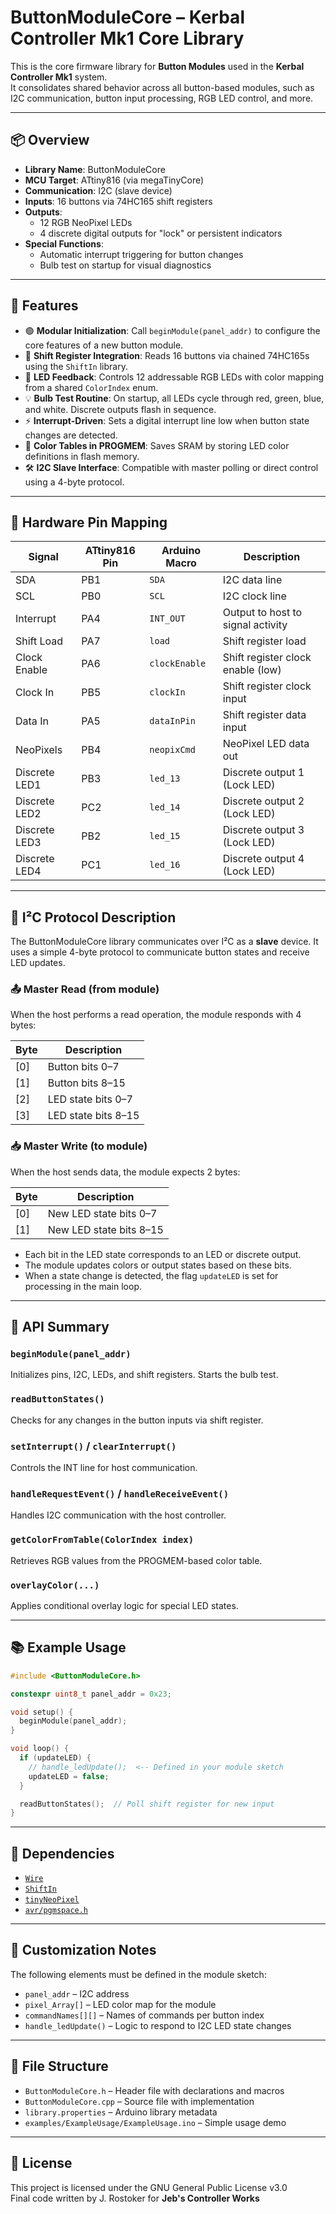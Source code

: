 
# ButtonModuleCore – Kerbal Controller Mk1 Core Library

This is the core firmware library for **Button Modules** used in the **Kerbal Controller Mk1** system.  
It consolidates shared behavior across all button-based modules, such as I2C communication, button input processing, RGB LED control, and more.

---

## 📦 Overview

- **Library Name**: ButtonModuleCore
- **MCU Target**: ATtiny816 (via megaTinyCore)
- **Communication**: I2C (slave device)
- **Inputs**: 16 buttons via 74HC165 shift registers
- **Outputs**:
  - 12 RGB NeoPixel LEDs
  - 4 discrete digital outputs for "lock" or persistent indicators
- **Special Functions**:
  - Automatic interrupt triggering for button changes
  - Bulb test on startup for visual diagnostics

---

## 🚀 Features

- 🟢 **Modular Initialization**: Call `beginModule(panel_addr)` to configure the core features of a new button module.
- 🔄 **Shift Register Integration**: Reads 16 buttons via chained 74HC165s using the `ShiftIn` library.
- 🎨 **LED Feedback**: Controls 12 addressable RGB LEDs with color mapping from a shared `ColorIndex` enum.
- 💡 **Bulb Test Routine**: On startup, all LEDs cycle through red, green, blue, and white. Discrete outputs flash in sequence.
- ⚡ **Interrupt-Driven**: Sets a digital interrupt line low when button state changes are detected.
- 🧠 **Color Tables in PROGMEM**: Saves SRAM by storing LED color definitions in flash memory.
- 🛠️ **I2C Slave Interface**: Compatible with master polling or direct control using a 4-byte protocol.

---

## 🧰 Hardware Pin Mapping

| Signal        | ATtiny816 Pin | Arduino Macro | Description                         |
|---------------|---------------|---------------|-------------------------------------|
| SDA           | PB1           | `SDA`         | I2C data line                       |
| SCL           | PB0           | `SCL`         | I2C clock line                      |
| Interrupt     | PA4           | `INT_OUT`     | Output to host to signal activity  |
| Shift Load    | PA7           | `load`        | Shift register load                 |
| Clock Enable  | PA6           | `clockEnable` | Shift register clock enable (low)  |
| Clock In      | PB5           | `clockIn`     | Shift register clock input         |
| Data In       | PA5           | `dataInPin`   | Shift register data input          |
| NeoPixels     | PB4           | `neopixCmd`   | NeoPixel LED data out              |
| Discrete LED1 | PB3           | `led_13`      | Discrete output 1 (Lock LED)       |
| Discrete LED2 | PC2           | `led_14`      | Discrete output 2 (Lock LED)       |
| Discrete LED3 | PB2           | `led_15`      | Discrete output 3 (Lock LED)       |
| Discrete LED4 | PC1           | `led_16`      | Discrete output 4 (Lock LED)       |

---

## 📡 I²C Protocol Description

The ButtonModuleCore library communicates over I²C as a **slave** device. It uses a simple 4-byte protocol to communicate button states and receive LED updates.

### 📤 Master Read (from module)

When the host performs a read operation, the module responds with 4 bytes:

| Byte | Description               |
|------|---------------------------|
| [0]  | Button bits 0–7           |
| [1]  | Button bits 8–15          |
| [2]  | LED state bits 0–7        |
| [3]  | LED state bits 8–15       |

### 📥 Master Write (to module)

When the host sends data, the module expects 2 bytes:

| Byte | Description               |
|------|---------------------------|
| [0]  | New LED state bits 0–7    |
| [1]  | New LED state bits 8–15   |

- Each bit in the LED state corresponds to an LED or discrete output.
- The module updates colors or output states based on these bits.
- When a state change is detected, the flag `updateLED` is set for processing in the main loop.

---

## 🔧 API Summary

### `beginModule(panel_addr)`
Initializes pins, I2C, LEDs, and shift registers. Starts the bulb test.

### `readButtonStates()`
Checks for any changes in the button inputs via shift register.

### `setInterrupt()` / `clearInterrupt()`
Controls the INT line for host communication.

### `handleRequestEvent()` / `handleReceiveEvent()`
Handles I2C communication with the host controller.

### `getColorFromTable(ColorIndex index)`
Retrieves RGB values from the PROGMEM-based color table.

### `overlayColor(...)`
Applies conditional overlay logic for special LED states.

---

## 📚 Example Usage

```cpp
#include <ButtonModuleCore.h>

constexpr uint8_t panel_addr = 0x23;

void setup() {
  beginModule(panel_addr);
}

void loop() {
  if (updateLED) {
    // handle_ledUpdate();  <-- Defined in your module sketch
    updateLED = false;
  }

  readButtonStates();  // Poll shift register for new input
}
```

---

## 🧩 Dependencies

- [`Wire`](https://www.arduino.cc/reference/en/language/functions/communication/wire/)
- [`ShiftIn`](https://github.com/GreyGnome/ShiftIn)
- [`tinyNeoPixel`](https://github.com/adafruit/Adafruit_NeoPixel)
- [`avr/pgmspace.h`](https://www.nongnu.org/avr-libc/user-manual/pgmspace.html)

---

## 🔧 Customization Notes

The following elements must be defined in the module sketch:

- `panel_addr` – I2C address
- `pixel_Array[]` – LED color map for the module
- `commandNames[][]` – Names of commands per button index
- `handle_ledUpdate()` – Logic to respond to I2C LED state changes

---

## 📂 File Structure

- `ButtonModuleCore.h` – Header file with declarations and macros
- `ButtonModuleCore.cpp` – Source file with implementation
- `library.properties` – Arduino library metadata
- `examples/ExampleUsage/ExampleUsage.ino` – Simple usage demo

---

## 📄 License

This project is licensed under the GNU General Public License v3.0  
Final code written by J. Rostoker for **Jeb's Controller Works**
